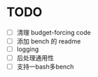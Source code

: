 # TODO

- [ ] 清理 budget-forcing code
- [ ] 添加 bench 的 readme
- [ ] logging
- [ ] 后处理通用性
- [ ] 支持一bash多bench
